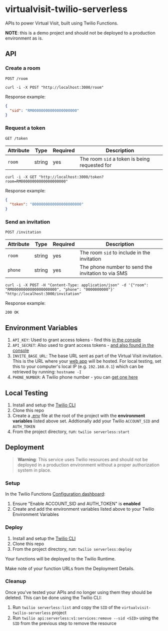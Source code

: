 # virtualvisit-twilio-serverless

APIs to power Virtual Visit, built using Twilio Functions.

**NOTE**: this is a demo project and should not be deployed to a production environment as is.

## API

### Create a room

```plaintext
POST /room
```

```shell
curl -i -X POST "http://localhost:3000/room"
```

Response example:

```json
{
  "sid": "RM00000000000000000000"
}
```

### Request a token

```plaintext
GET /token
```

| Attribute | Type    | Required      | Description                                |
| --------- | ------- | ------------- | ------------------------------------------ |
| `room`    | string  | yes           | The room `sid` a token is being requested for |

```shell
curl -i -X GET "http://localhost:3000/token?room=RM00000000000000000000"
```

Response example:

```json
{
  "token": "0000000000000000000000"
}
```

### Send an invitation

```plaintext
POST /invitation
```

| Attribute | Type    | Required      | Description                                |
| --------- | ------- | ------------- | ------------------------------------------ |
| `room`    | string  | yes           | The room `sid` to include in the invitation |
| `phone`   | string  | yes           | The phone number to send the invitation to via SMS |

```shell
curl -i -X POST -H "Content-Type: application/json" -d '{"room": "RM00000000000000000000", "phone": "0000000000"}' "http://localhost:3000/invitation"
```

Response example:

```plaintext
200 OK
```

## Environment Variables

1. `API_KEY`: Used to grant access tokens - find this [in the console](https://www.twilio.com/console/project/api-keys)
1. `API_SECRET`: Also used to grant access tokens - [and also found in the console](https://www.twilio.com/console/project/api-keys)
1. `INVITE_BASE_URL`: The base URL sent as part of the Virtual Visit invitation. This is the URL where your [web app](https://github.com/waveformhealth/virtualvisit-web) will be hosted. For local testing, set this to your computer's local IP (e.g. `192.168.0.1`) which can be retrieved by running: `hostname -I`
1. `PHONE_NUMBER`: A Twilio phone number - you can [get one here](https://www.twilio.com/console/phone-numbers/incoming)

## Local Testing

1. Install and setup the [Twilio CLI](https://www.twilio.com/docs/twilio-cli/quickstart)
1. Clone this repo
1. Create a [.env](https://www.npmjs.com/package/dotenv) file at the root of the project with the **environment variables** listed above set. Addtionally add your Twilio `ACCOUNT_SID` and `AUTH_TOKEN`
1. From the project directory, run: `twilio serverless:start`

## Deployment

> **Warning**: This service uses Twilio resources and should not be deployed in a production environment without a proper authorization system in place.

### Setup

In the Twilio Functions [Configuration dashboard](https://www.twilio.com/console/functions/configure):
1. Ensure "Enable ACCOUNT_SID and AUTH_TOKEN" is **enabled**
1. Create and add the environment variables listed above to your Twilio Environment Variables


### Deploy

1. Install and setup the [Twilio CLI](https://www.twilio.com/docs/twilio-cli/quickstart)
1. Clone this repo
1. From the project directory, run: `twilio serverless:deploy`

Your functions will be deployed to the Twilio Runtime.

Make note of your function URLs from the Deployment Details.

### Cleanup

Once you've tested your APIs and no longer using them they should be deleted. This can be done using the Twilio CLI:

1. Run `twilio serverless:list` and copy the `SID` of the `virtualvisit-twilio-serverless` project
1. Run `twilio api:serverless:v1:services:remove --sid <SID>` using the `SID` from the previous step to remove the resource
